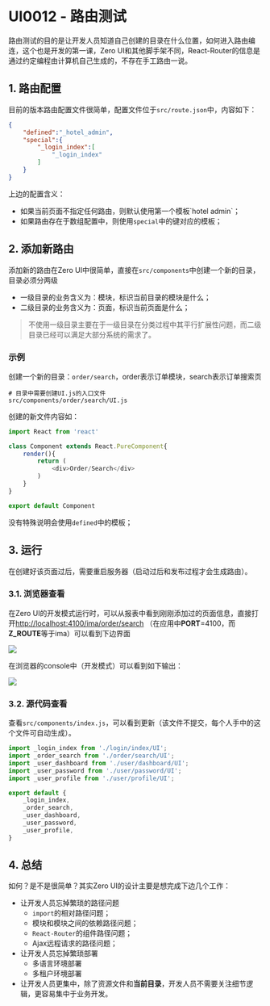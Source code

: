 # UI0012 - 路由测试

路由测试的目的是让开发人员知道自己创建的目录在什么位置，如何进入路由编连，这个也是开发的第一课，Zero UI和其他脚手架不同，React-Router的信息是通过约定编程由计算机自己生成的，不存在手工路由一说。

## 1. 路由配置

目前的版本路由配置文件很简单，配置文件位于`src/route.json`中，内容如下：

```json
{
    "defined":"_hotel_admin",
    "special":{
        "_login_index":[
            "_login_index"
        ]
    }
}
```

上边的配置含义：

* 如果当前页面不指定任何路由，则默认使用第一个模板\`hotel admin\`；
* 如果路由存在于数组配置中，则使用`special`中的键对应的模板；

## 2. 添加新路由

添加新的路由在Zero UI中很简单，直接在`src/components`中创建一个新的目录，目录必须分两级

* 一级目录的业务含义为：模块，标识当前目录的模块是什么；
* 二级目录的业务含义为：页面，标识当前页面是什么；

> 不使用一级目录主要在于一级目录在分类过程中其平行扩展性问题，而二级目录已经可以满足大部分系统的需求了。

### 示例

创建一个新的目录：`order/search`，order表示订单模块，search表示订单搜索页

```shell
# 目录中需要创建UI.js的入口文件
src/components/order/search/UI.js
```

创建的新文件内容如：

```js
import React from 'react'

class Component extends React.PureComponent{
    render(){
        return (
            <div>Order/Search</div>
        )
    }
}

export default Component
```

没有特殊说明会使用`defined`中的模板；

## 3. 运行

在创建好该页面过后，需要重启服务器（启动过后和发布过程才会生成路由）。

### 3.1. 浏览器查看

在Zero UI的开发模式运行时，可以从报表中看到刚刚添加过的页面信息，直接打开[http://localhost:4100/ima/order/search](http://localhost:4100/ima/order/search) （在应用中**PORT**=4100，而**Z\_ROUTE**等于ima）可以看到下边界面

![](/document/previous/backupus/backup/image/UI0012-1.png)

在浏览器的console中（开发模式）可以看到如下输出：

![](/document/previous/backupus/backup/image/UI0012-2.png)

### 3.2. 源代码查看

查看`src/components/index.js`，可以看到更新（该文件不提交，每个人手中的这个文件可自动生成）。

```js
import _login_index from './login/index/UI';
import _order_search from './order/search/UI';
import _user_dashboard from './user/dashboard/UI';
import _user_password from './user/password/UI';
import _user_profile from './user/profile/UI';

export default {
    _login_index,
    _order_search,
    _user_dashboard,
    _user_password,
    _user_profile,
}
```

## 4. 总结

如何？是不是很简单？其实Zero UI的设计主要是想完成下边几个工作：

* 让开发人员忘掉繁琐的路径问题
  * `import`的相对路径问题；
  * 模块和模块之间的依赖路径问题；
  * `React-Router`的组件路径问题；
  * Ajax远程请求的路径问题；
* 让开发人员忘掉繁琐部署
  * 多语言环境部署
  * 多租户环境部署
* 让开发人员更集中，除了资源文件和**当前目录**，开发人员不需要关注细节逻辑，更容易集中于业务开发。



